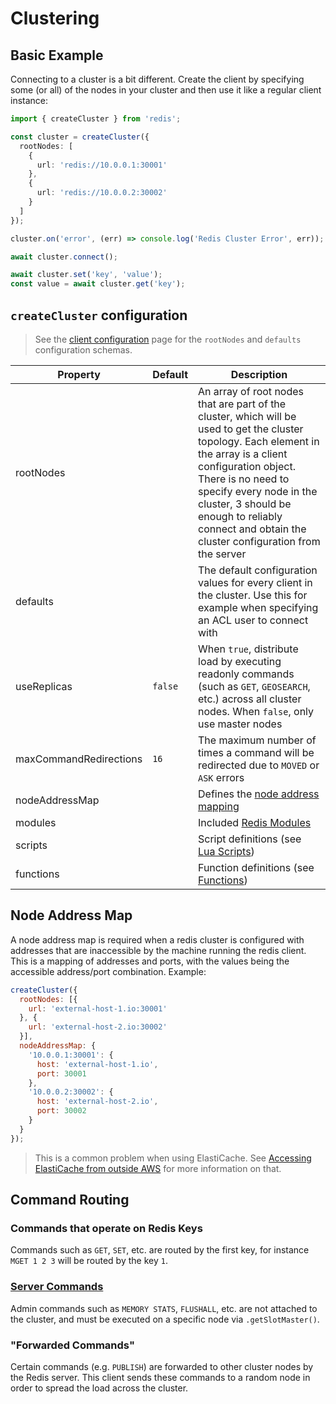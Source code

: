 # Clustering

## Basic Example

Connecting to a cluster is a bit different. Create the client by specifying some (or all) of the nodes in your cluster and then use it like a regular client instance:

```typescript
import { createCluster } from 'redis';

const cluster = createCluster({
  rootNodes: [
    {
      url: 'redis://10.0.0.1:30001'
    },
    {
      url: 'redis://10.0.0.2:30002'
    }
  ]
});

cluster.on('error', (err) => console.log('Redis Cluster Error', err));

await cluster.connect();

await cluster.set('key', 'value');
const value = await cluster.get('key');
```

## `createCluster` configuration

> See the [client configuration](./client-configuration.md) page for the `rootNodes` and `defaults` configuration schemas.

| Property               | Default | Description                                                                                                                                                                                                                                                                                                         |
|------------------------|---------|---------------------------------------------------------------------------------------------------------------------------------------------------------------------------------------------------------------------------------------------------------------------------------------------------------------------|
| rootNodes              |         | An array of root nodes that are part of the cluster, which will be used to get the cluster topology. Each element in the array is a client configuration object. There is no need to specify every node in the cluster, 3 should be enough to reliably connect and obtain the cluster configuration from the server |
| defaults               |         | The default configuration values for every client in the cluster.  Use this for example when specifying an ACL user to connect with                                                                                                                                                                                 |
| useReplicas            | `false` | When `true`, distribute load by executing readonly commands (such as `GET`, `GEOSEARCH`, etc.) across all cluster nodes. When `false`, only use master nodes                                                                                                                                                        |
| maxCommandRedirections | `16`    | The maximum number of times a command will be redirected due to `MOVED` or `ASK` errors                                                                                                                                                                                                                             |
| nodeAddressMap         |         | Defines the [node address mapping](#node-address-map)                                                                                                                                                                                                                                                               |
| modules                |         | Included [Redis Modules](../README.md#packages)                                                                                                                                                                                                                                                                     |
| scripts                |         | Script definitions (see [Lua Scripts](../README.md#lua-scripts))                                                                                                                                                                                                                                                    |
| functions              |         | Function definitions (see [Functions](../README.md#functions))                                                                                                                                                                                                                                                      |

## Node Address Map

A node address map is required when a redis cluster is configured with addresses that are inaccessible by the machine running the redis client.
This is a mapping of addresses and ports, with the values being the accessible address/port combination. Example:

```javascript
createCluster({
  rootNodes: [{
    url: 'external-host-1.io:30001'
  }, {
    url: 'external-host-2.io:30002'
  }],
  nodeAddressMap: {
    '10.0.0.1:30001': {
      host: 'external-host-1.io',
      port: 30001
    },
    '10.0.0.2:30002': {
      host: 'external-host-2.io',
      port: 30002
    }
  }
});
```

> This is a common problem when using ElastiCache. See [Accessing ElastiCache from outside AWS](https://docs.aws.amazon.com/AmazonElastiCache/latest/red-ug/accessing-elasticache.html) for more information on that.

## Command Routing

### Commands that operate on Redis Keys

Commands such as `GET`, `SET`, etc. are routed by the first key, for instance `MGET 1 2 3` will be routed by the key `1`.

### [Server Commands](https://redis.io/commands#server)

Admin commands such as `MEMORY STATS`, `FLUSHALL`, etc. are not attached to the cluster, and must be executed on a specific node via `.getSlotMaster()`.

### "Forwarded Commands"

Certain commands (e.g. `PUBLISH`) are forwarded to other cluster nodes by the Redis server. This client sends these commands to a random node in order to spread the load across the cluster.
